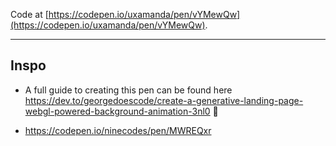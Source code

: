 Code at [https://codepen.io/uxamanda/pen/vYMewQw](https://codepen.io/uxamanda/pen/vYMewQw).


---
## Inspo

- A full guide to creating this pen can be found here https://dev.to/georgedoescode/create-a-generative-landing-page-webgl-powered-background-animation-3nl0 🚀

- https://codepen.io/ninecodes/pen/MWREQxr
